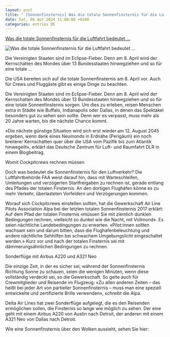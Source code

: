 ```yaml
---
layout: post
title: " [Sonnenfinsternis] Was die totale Sonnenfinsternis für die Luftfahrt bedeutet ..."
date: Sat, 06 Apr 2024 11:00:00 +0200
categories: entries DE
---
```

[Was die totale Sonnenfinsternis für die Luftfahrt bedeutet ...](https://www.aerotelegraph.com/was-die-totale-sonnenfinsternis-fuer-die-luftfahrt-bedeutet)

![Was die totale Sonnenfinsternis für die Luftfahrt bedeutet ...](https://cdn.aerotelegraph.com/production/uploads/2024/04/totale_sonnenfinsternis_usa_airbus_a220.jpg)

Die Vereinigten Staaten sind im Eclipse-Fieber. Denn am 8. April wird der Kernschatten des Mondes über 13 Bundesstaaten hinwegziehen und so für eine totale ...

Die USA bereiten sich auf die totale Sonnenfinsternis am 8. April vor. Auch für Crews und Fluggäste gibt es einige Dinge zu beachten.

Die Vereinigten Staaten sind im Eclipse-Fieber. Denn am 8. April wird der Kernschatten des Mondes über 13 Bundesstaaten hinwegziehen und so für eine totale Sonnenfinsternis sorgen. Um dies zu erleben, reisen Menschen extra in Städte wie Buffalo, Indianapolis oder Dallas, in denen das Spektakel besonders gut zu sehen sein sollte. Denn wer es verpasst, muss mehr als 20 Jahre warten, bis die nächste Chance kommt.

«Die nächste günstige Situation wird sich erst wieder am 12. August 2045 ergeben, wenn dank eines Neumonds in Erdnähe (Perigäum) ein noch breiterer Kernschatten quer über die USA vom Pazifik bis zum Atlantik hinwegeilt», erklärt das Deutsche Zentrum für Luft- und Raumfahrt DLR in einem Blogbeitrag.

Womit Cockpitcrews rechnen müssen

Doch was bedeutet die Sonnenfinsternis für den Luftverkehr? Die Luftfahrtbehörde FAA weist darauf hin, dass mit Warteschleifen, Umleitungen und verzögerten Startfreigaben zu rechnen ist, gerade entlang des Pfades der totalen Finsternis. An den dortigen Flughäfen könne es zu mehr Verkehr, überlasteten Vorfeldern und Verzögerungen kommen.

Worauf sich Cockpitcrews einstellen sollten, hat die Gewerkschaft Air Line Pilots Association Alpa bei der letzten totalen Sonnenfinsternis 2017 erklärt: Auf dem Pfad der totalen Finsternis «müssen Sie mit ziemlich dunklen Bedingungen rechnen, vielleicht so dunkel wie die Nacht, mit Vollmond». Es seien nächtliche Landebedingungen zu erwarten. «Pilot:innen sollten wachsam sein und darum bitten, dass die Flughafenbeleuchtung und andere nächtliche Sehhilfen bei schwachem Umgebungslicht eingeschaltet werden.» Kurz vor und nach der totalen Finsternis sei mit dämmerungsähnlichen Bedingungen zu rechnen.

Sonderflüge mit Airbus A220 und A321 Neo

Die einzige Zeit, in der es sicher sei, während der Sonnenfinsternis Richtung Sonne zu schauen, seien die wenigen Minuten, wenn diese vollständig verdeckt sei, so die Gewerkschaft. So gelte auch für Crewmitglieder und Reisende im Flugzeug: «Zu allen anderen Zeiten – das heißt bei jeder Art von partieller Sonnenfinsternis – muss man eine speziell entwickelte und zertifizierte Brille verwenden», schreibt die Alpa.

Delta Air Lines hat zwei Sonderflüge aufgelegt, die es den Reisenden ermöglichen sollen, die Finsternis so lange wie möglich zu sehen. Der eine geht mit einem Airbus A220 von Austin nach Detroit, der anderen mit einem A321 Neo von Dallas nach Detroit.

Wie eine Sonnenfinsternis über den Wolken aussieht, sehen Sie hier:

